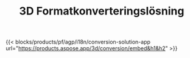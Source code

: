﻿---
title: 3D Formatkonverteringslösning 
weight: 7730
url: /sv/conversion
limit: 
description: Konvertera 3D-fil till Autodesk, Draco, Wavefront, 3D Studio och många andra format
---
{{< blocks/products/pf/agp/i18n/conversion-solution-app url="https://products.aspose.app/3d/conversion/embed&h1&h2" >}} 
